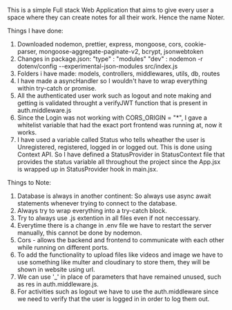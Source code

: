 This is a simple Full stack Web Application that aims to give every user a space where they can create notes for all their work. 
Hence the name Noter.

Things I have done:
1. Downloaded nodemon, prettier, express, mongoose, cors,          cookie-parser, mongoose-aggregate-paginate-v2, bcrypt, jsonwebtoken
2. Changes in package.json: 
    "type" : "modules"
    "dev" : nodemon -r dotenv/config --experimental-json-modules src/index.js 
3. Folders i have made:
    models, controllers, middlewares, utils, db, routes
4. I have made a asyncHandler so I wouldn't have to wrap everything   within try-catch or promise.
5. All the authenticated user work such as logout and note making and getting is validated throught a verifyJWT function that is present in auth.middleware.js
6. Since the Login was not working with CORS_ORIGIN = "*", I gave a whitelist variable that had the exact port frontend was running at, now it works.
7. I have used a variable called Status who tells wheather the user is Unregistered, registered, logged in or logged out. This is done using Context API. So I have defined a StatusProvider in StatusContext file that provides the status variable all throughout the project since the App.jsx is wrapped up in StatusProvider hook in main.jsx.

Things to Note:
1. Database is always in another continent: So always use async await statements whenever trying to connect to the database.
2. Always try to wrap everything into a try-catch block.
3. Try to always use .js extention in all files even if not neccessary.
4. Everytime there is a change in .env file we have to restart the server manually, this cannot be done by nodemon.
5. Cors - allows the backend and frontend to communicate with each other while running on different ports.
6. To add the functionality to upload files like videos and image we have to use something like multer and cloudinary to store them, they will be shown in website using url.
7. We can use '_' in place of parameters that have remained unused, such as res in auth.middleware.js.
8. For activities such as logout we have to use the auth.middleware since we need to verify that the user is logged in in order to log them out.


